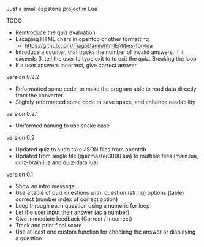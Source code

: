 Just a small capstone project in Lua

TODO
- Reintroduce the quiz evaluation
- Escaping HTML chars in opentdb or other formatting
    - https://github.com/TiagoDanin/htmlEntities-for-lua
- Introduce a counter, that tracks the number of invalid
    answers. If it exceeds 3, tell the user to type exit
    to to exit the quiz. Breaking the loop
- If a user answers incorrect, give correct answer

version 0.2.2
- Reformatted some code, to make the program able to read
    data directly from the converter.
- Slightly reformatted some code to save space, and
    enhance readability

version 0.2.1
- Uniformed naming to use snake case

version 0.2
- Updated quiz to sudo take JSON files from opentdb
- Updated from single file (quizmaster3000.lua) to multiple
    files (main.lua, quiz-brain.lua and quiz-data.lua)

version 0.1
- Show an intro message
- Use a table of quiz questions with:
    question (string)
    options (table)
    correct (number index of correct option)
- Loop through each question using a numeric for loop
- Let the user input their answer (as a number)
- Give immediate feedback (Correct / Incorrect)
- Track and print final score
- Use at least one custom function for checking the answer or displaying a question
